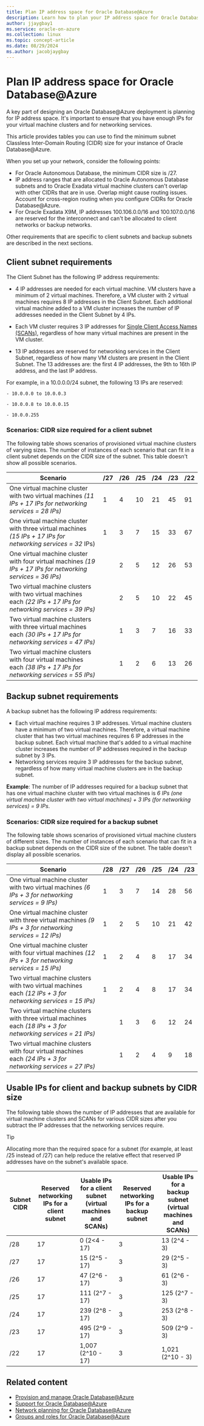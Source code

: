 ```yaml
---
title: Plan IP address space for Oracle Database@Azure
description: Learn how to plan your IP address space for Oracle Database@Azure.
author: jjaygbay1
ms.service: oracle-on-azure
ms.collection: linux
ms.topic: concept-article
ms.date: 08/29/2024
ms.author: jacobjaygbay
---
```


# Plan IP address space for Oracle Database@Azure

A key part of designing an Oracle Database@Azure deployment is planning for IP address space. It's important to ensure that you have enough IPs for your virtual machine clusters and for networking services.

This article provides tables you can use to find the minimum subnet Classless Inter-Domain Routing (CIDR) size for your instance of Oracle Database@Azure.

When you set up your network, consider the following points:

- For Oracle Autonomous Database, the minimum CIDR size is /27.
- IP address ranges that are allocated to Oracle Autonomous Database subnets and to Oracle Exadata virtual machine clusters can't overlap with other CIDRs that are in use. Overlap might cause routing issues. Account for cross-region routing when you configure CIDRs for Oracle Database@Azure.
- For Oracle Exadata X9M, IP addresses 100.106.0.0/16 and 100.107.0.0/16 are reserved for the interconnect and can't be allocated to client networks or backup networks.

Other requirements that are specific to client subnets and backup subnets are described in the next sections.

## Client subnet requirements

The Client Subnet has the following IP address requirements:

- 4 IP addresses are needed for each virtual machine. VM clusters have a minimum of 2 virtual machines. Therefore, a VM cluster with 2 virtual machines requires 8 IP addresses in the Client Subnet. Each additional virtual machine added to a VM cluster increases the number of IP addresses needed in the Client Subnet by 4 IPs.

- Each VM cluster requires 3 IP addresses for [Single Client Access Names (SCANs)](https://docs.oracle.com/en/cloud/paas/exadata-cloud/csexa/connect-db-using-net-services.html), regardless of how many virtual machines are present in the VM cluster.

- 13 IP addresses are reserved for networking services in the Client Subnet, regardless of how many VM clusters are present in the Client Subnet. The 13 addresses are: the first 4 IP addresses, the 9th to 16th IP address, and the last IP address.

For example, in a 10.0.0.0/24 subnet, the following 13 IPs are reserved:

    - 10.0.0.0 to 10.0.0.3

    - 10.0.0.8 to 10.0.0.15

    - 10.0.0.255

### Scenarios: CIDR size required for a client subnet

The following table shows scenarios of provisioned virtual machine clusters of varying sizes. The number of instances of each scenario that can fit in a client subnet depends on the CIDR size of the subnet. This table doesn't show all possible scenarios.

|Scenario|/27|/26|/25|/24|/23|/22|
|--------|---|---|---|---|---|---|
|One virtual machine cluster with two virtual machines *(11 IPs + 17 IPs for networking services = 28 IPs)*|1|4|10|21|45|91|
|One virtual machine cluster with three virtual machines *(15 IPs + 17 IPs for networking services = 32* IPs)|1|3|7|15|33|67|
|One virtual machine cluster with four virtual machines *(19 IPs + 17 IPs for networking services = 36 IPs)*| |2|5|12|26|53|
|Two virtual machine clusters with two virtual machines each *(22 IPs + 17 IPs for networking services = 39 IPs)*| |2|5|10|22|45|
|Two virtual machine clusters with three virtual machines each *(30 IPs + 17 IPs for networking services = 47 IPs)*| |1|3|7|16|33|
|Two virtual machine clusters with four virtual machines each *(38 IPs + 17 IPs for networking services = 55 IPs)*| |1|2|6|13|26|

## Backup subnet requirements

A backup subnet has the following IP address requirements:

- Each virtual machine requires 3 IP addresses. Virtual machine clusters have a minimum of two virtual machines. Therefore, a virtual machine cluster that has two virtual machines requires 6 IP addresses in the backup subnet. Each virtual machine that's added to a virtual machine cluster increases the number of IP addresses required in the backup subnet by 3 IPs.
- Networking services require 3 IP addresses for the backup subnet, regardless of how many virtual machine clusters are in the backup subnet.

**Example**: The number of IP addresses required for a backup subnet that has one virtual machine cluster with two virtual machines is *6 IPs (one virtual machine cluster with two virtual machines) + 3 IPs (for networking services) = 9 IPs*.

### Scenarios: CIDR size required for a backup subnet

The following table shows scenarios of provisioned virtual machine clusters of different sizes. The number of instances of each scenario that can fit in a backup subnet depends on the CIDR size of the subnet. The table doesn't display all possible scenarios.

|Scenario|/28|/27|/26|/25|/24|/23|
|--------|---|---|---|---|---|---|
|One virtual machine cluster with two virtual machines *(6 IPs + 3 for networking services = 9 IPs)*|1|3|7|14|28|56|
|One virtual machine cluster with three virtual machines *(9 IPs + 3 for networking services = 12 IPs)*|1|2|5|10|21|42|
|One virtual machine cluster with four virtual machines *(12 IPs + 3 for networking services = 15 IPs)*|1|2|4|8|17|34|
|Two virtual machine clusters with two virtual machines each *(12 IPs + 3 for networking services = 15 IPs)*|1|2|4|8|17|34|
|Two virtual machine clusters with three virtual machines each *(18 IPs + 3 for networking services = 21 IPs)*| |1|3|6|12|24|
|Two virtual machine clusters with four virtual machines each *(24 IPs + 3 for networking services = 27 IPs)*| |1|2|4|9|18|

## Usable IPs for client and backup subnets by CIDR size

The following table shows the number of IP addresses that are available for virtual machine clusters and SCANs for various CIDR sizes after you subtract the IP addresses that the networking services require.

> [!TIP]
> Allocating more than the required space for a subnet (for example, at least /25 instead of /27) can help reduce the relative effect that reserved IP addresses have on the subnet's available space.

|Subnet CIDR|Reserved networking IPs for a client subnet|Usable IPs for a client subnet (virtual machines and SCANs)|Reserved networking IPs for a backup subnet|Usable IPs for a backup subnet (virtual machines and SCANs)|
|-----------|-----------------------------------------|-----------------------------------------------------------|-----------------------------------------|-----------------------------------------------------------|
|/28|17|0 (2<4 - 17)|3|13 (2^4 - 3)|
|/27|17|15 (2^5 - 17)|3|29 (2^5 - 3)|
|/26|17|47 (2^6 - 17)|3|61 (2^6 - 3)|
|/25|17|111 (2^7 - 17)|3|125 (2^7 - 3)|
|/24|17|239 (2^8 - 17)|3|253 (2^8 - 3)|
|/23|17|495 (2^9 - 17)|3|509 (2^9 - 3)|
|/22|17|1,007 (2^10 - 17)|3|1,021 (2^10 - 3)|

## Related content

- [Provision and manage Oracle Database@Azure](provision-oracle-database.md)
- [Support for Oracle Database@Azure](oracle-database-support.md)
- [Network planning for Oracle Database@Azure](oracle-database-network-plan.md)
- [Groups and roles for Oracle Database@Azure](oracle-database-groups-roles.md)
